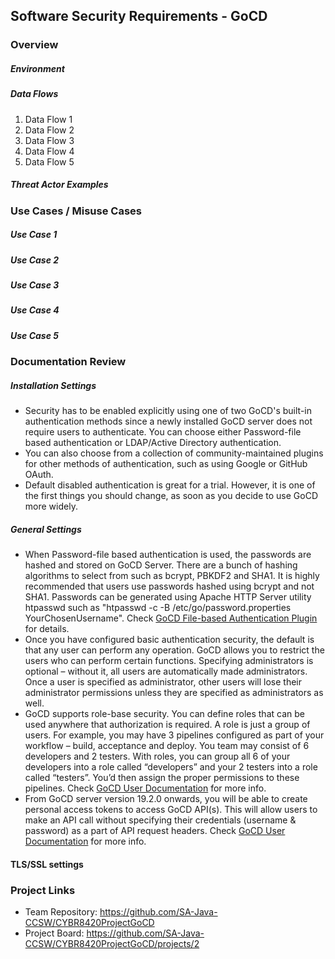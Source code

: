 ## Software Security Requirements - GoCD


### Overview


##### Environment 


##### Data Flows
1. Data Flow 1
2. Data Flow 2
3. Data Flow 3
4. Data Flow 4
5. Data Flow 5

##### Threat Actor Examples

### Use Cases / Misuse Cases

##### Use Case 1

##### Use Case 2

##### Use Case 3

#####  Use Case 4

##### Use Case 5

### Documentation Review
##### Installation Settings
* Security has to be enabled explicitly using one of two GoCD's built-in authentication methods since a newly installed GoCD server does not require users to authenticate. You can choose either Password-file based authentication or LDAP/Active Directory authentication.
* You can also choose from a collection of community-maintained plugins for other methods of authentication, such as using Google or GitHub OAuth.
* Default disabled authentication is great for a trial. However, it is one of the first things you should change, as soon as you decide to use GoCD more widely.
##### General Settings
* When Password-file based authentication is used, the passwords are hashed and stored on GoCD Server. There are a bunch of hashing algorithms to select from such as bcrypt, PBKDF2 and SHA1. It is highly recommended that users use passwords hashed using bcrypt and not SHA1. Passwords can be generated using Apache HTTP Server utility htpasswd such as "htpasswd -c -B /etc/go/password.properties YourChosenUsername". Check [GoCD File-based Authentication Plugin](https://github.com/gocd/gocd-filebased-authentication-plugin#readme) for details.
* Once you have configured basic authentication security, the default is that any user can perform any operation. GoCD allows you to restrict the users who can perform certain functions. Specifying administrators is optional – without it, all users are automatically made administrators. Once a user is specified as administrator, other users will lose their administrator permissions unless they are specified as administrators as well. 
* GoCD supports role-base security. You can define roles that can be used anywhere that authorization is required. A role is just a group of users. For example, you may have 3 pipelines configured as part of your workflow – build, acceptance and deploy. You team may consist of 6 developers and 2 testers. With roles, you can group all 6 of your developers into a role called “developers” and your 2 testers into a role called “testers”. You’d then assign the proper permissions to these pipelines. Check [GoCD User Documentation](https://docs.gocd.org/current/configuration/managing_users.html) for more info.
* From GoCD server version 19.2.0 onwards, you will be able to create personal access tokens to access GoCD API(s). This will allow users to make an API call without specifying their credentials (username & password) as a part of API request headers. Check [GoCD User Documentation](https://docs.gocd.org/current/configuration/access_tokens.html) for more info.

#### TLS/SSL settings


### Project Links
* Team Repository: https://github.com/SA-Java-CCSW/CYBR8420ProjectGoCD
* Project Board: https://github.com/SA-Java-CCSW/CYBR8420ProjectGoCD/projects/2
